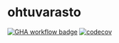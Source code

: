 # ohtuvarasto

[![GHA workflow badge](https://github.com/KasperiBlomberg/ohtuvarasto/workflows/CI/badge.svg)](https://github.com/KasperiBlomberg/ohtuvarasto/actions)
[![codecov](https://codecov.io/gh/KasperiBlomberg/ohtuvarasto/graph/badge.svg?token=7C6V09WZ44)](https://codecov.io/gh/KasperiBlomberg/ohtuvarasto)
